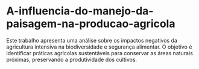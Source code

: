 # A-influencia-do-manejo-da-paisagem-na-producao-agricola
Este trabalho apresenta uma análise sobre os impactos negativos da agricultura intensiva na biodiversidade e segurança alimentar. O objetivo é identificar práticas agrícolas sustentáveis para conservar as áreas naturais próximas, preservando a produtividade dos cultivos.
